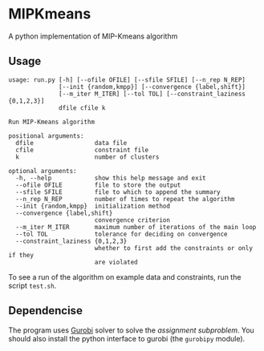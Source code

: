 # MIPKmeans
A python implementation of MIP-Kmeans algorithm

## Usage

```
usage: run.py [-h] [--ofile OFILE] [--sfile SFILE] [--n_rep N_REP]
              [--init {random,kmpp}] [--convergence {label,shift}]
              [--m_iter M_ITER] [--tol TOL] [--constraint_laziness {0,1,2,3}]
              dfile cfile k

Run MIP-Kmeans algorithm

positional arguments:
  dfile                 data file
  cfile                 constraint file
  k                     number of clusters

optional arguments:
  -h, --help            show this help message and exit
  --ofile OFILE         file to store the output
  --sfile SFILE         file to which to append the summary
  --n_rep N_REP         number of times to repeat the algorithm
  --init {random,kmpp}  initialization method
  --convergence {label,shift}
                        convergence criterion
  --m_iter M_ITER       maximum number of iterations of the main loop
  --tol TOL             tolerance for deciding on convergence
  --constraint_laziness {0,1,2,3}
                        whether to first add the constraints or only if they
                        are violated
```

To see a run of the algorithm on example data and constraints, run the script `test.sh`.

## Dependencise

The program uses [Gurobi](http://www.gurobi.com/) solver to solve the *assignment subproblem*. You should also install the python interface to gurobi (the `gurobipy` module).  